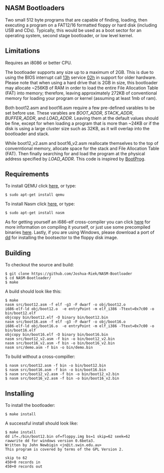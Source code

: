 ## NASM Bootloaders
Two small 512 byte programs that are capable of finding, loading,
then executing a program on a FAT12/16 formatted floppy or hard disk 
(including USB and CDs). Typically, this would be used as a boot sector
for an operating system, second stage bootloader, or low level kernel.

## Limitations
Requires an i8086 or better CPU.

The bootloader supports any size up to a maximum of 2GB. This is due to 
using the BIOS interrupt call [13h] service [02h] in support for older 
hardware. Please note that when using a hard drive that is 2GB in size, 
this bootloader may allocate ~256KB of RAM in order to load the entire 
File Allocation Table (FAT) into memory; therefore, leaving approximately 
272KB of conventional memory for loading your program or kernel (assuming 
at least 1mb of ram).

Both boot12.asm and boot16.asm require a few pre-defined varables to be set
before use. These varables are *BOOT_ADDR*, *STACK_ADDR*, *BUFFER_ADDR*, and 
*LOAD_ADDR*. Leaving them at the default values should be fine, except for 
when loading a program that is more than ~24KB or if the disk is using a large
cluster size such as 32KB, as it will overlap into the bootloader and stack.

While boot12_v2.asm and boot16_v2.asm reallocate themselves to the top
of converntional memory, allocate space for the stack and File Allocation 
Table (FAT). Then finally searching for and load the program at the 
physical address specified by *LOAD_ADDR*. This code is inspired by 
[BootProg](https://github.com/alexfru/BootProg).

## Requirements

To install QEMU click [here](https://www.qemu.org/download/), or type:
```
$ sudo apt-get install qemu
```

To install Nasm click [here](https://www.nasm.us/pub/nasm/releasebuilds/2.14.02/), or type:
```
$ sudo apt-get install nasm
```

As for getting yourself an i686-elf cross-compiler you can click 
[here](https://wiki.osdev.org/GCC_Cross-Compiler) for more information 
on compiling it yourself, or just use some precompiled binaries 
[here](https://github.com/lordmilko/i686-elf-tools/releases). Lastly, 
if you are using Windows, please download a port of [dd](http://www.chrysocome.net/dd) 
for installing the bootsector to the floppy disk image.

## Building

To checkout the source and build:
```
$ git clone https://github.com/Joshua-Riek/NASM-Bootloader
$ cd NASM-Bootloader/
$ make
```

A build should look like this:
```
$ make
nasm src/boot12.asm -f elf -g3 -F dwarf -o obj/boot12.o
i686-elf-ld obj/boot12.o  -e entryPoint -m elf_i386 -Ttext=0x7c00 -o bin/boot12.elf
objcopy bin/boot12.elf -O binary bin/boot12.bin
nasm src/boot16.asm -f elf -g3 -F dwarf -o obj/boot16.o
i686-elf-ld obj/boot16.o  -e entryPoint -m elf_i386 -Ttext=0x7c00 -o bin/boot16.elf
objcopy bin/boot16.elf -O binary bin/boot16.bin
nasm src/boot12_v2.asm -f bin -o bin/boot12_v2.bin
nasm src/boot16_v2.asm -f bin -o bin/boot16_v2.bin
nasm src/demo.asm -f bin -o bin/demo.bin
```

To build without a cross-compiller:
```
$ nasm src/boot12.asm -f bin -o bin/boot12.bin
$ nasm src/boot16.asm -f bin -o bin/boot16.bin
$ nasm src/boot12_v2.asm -f bin -o bin/boot12_v2.bin
$ nasm src/boot16_v2.asm -f bin -o bin/boot16_v2.bin
```

## Installing

To install the bootloader:
```
$ make install
```

A successful install should look like:
```
$ make install
dd if=./bin/boot12.bin of=floppy.img bs=1 skip=62 seek=62
rawwrite dd for windows version 0.6beta3.
Written by John Newbigin <jn@it.swin.edu.au>
This program is covered by terms of the GPL Version 2.

skip to 62
450+0 records in
450+0 records out
```
 
[13h]:    http://webpages.charter.net/danrollins/techhelp/0185.HTM
[02h]:    http://webpages.charter.net/danrollins/techhelp/0188.HTM
[42h]:    https://wiki.osdev.org/ATA_in_x86_RealMode_(BIOS)
